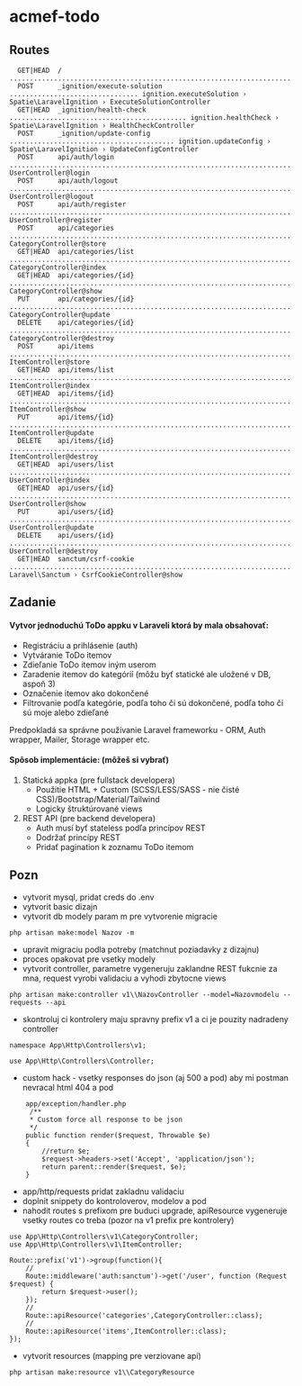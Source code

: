 # acmef-todo

## Routes
```
  GET|HEAD  / ....................................................................................................................................... 
  POST      _ignition/execute-solution ................................ ignition.executeSolution › Spatie\LaravelIgnition › ExecuteSolutionController
  GET|HEAD  _ignition/health-check ............................................ ignition.healthCheck › Spatie\LaravelIgnition › HealthCheckController
  POST      _ignition/update-config ......................................... ignition.updateConfig › Spatie\LaravelIgnition › UpdateConfigController
  POST      api/auth/login ..................................................................................................... UserController@login
  POST      api/auth/logout ................................................................................................... UserController@logout
  POST      api/auth/register ............................................................................................... UserController@register
  POST      api/categories ................................................................................................. CategoryController@store
  GET|HEAD  api/categories/list ............................................................................................ CategoryController@index
  GET|HEAD  api/categories/{id} ............................................................................................. CategoryController@show
  PUT       api/categories/{id} ........................................................................................... CategoryController@update
  DELETE    api/categories/{id} .......................................................................................... CategoryController@destroy
  POST      api/items .......................................................................................................... ItemController@store
  GET|HEAD  api/items/list ..................................................................................................... ItemController@index
  GET|HEAD  api/items/{id} ...................................................................................................... ItemController@show
  PUT       api/items/{id} .................................................................................................... ItemController@update
  DELETE    api/items/{id} ................................................................................................... ItemController@destroy
  GET|HEAD  api/users/list ..................................................................................................... UserController@index
  GET|HEAD  api/users/{id} ...................................................................................................... UserController@show
  PUT       api/users/{id} .................................................................................................... UserController@update
  DELETE    api/users/{id} ................................................................................................... UserController@destroy
  GET|HEAD  sanctum/csrf-cookie ......................................................................... Laravel\Sanctum › CsrfCookieController@show
```


## Zadanie
#### Vytvor jednoduchú ToDo appku v Laraveli ktorá by mala obsahovať:
- Registráciu a prihlásenie (auth)
- Vytváranie ToDo itemov
- Zdieľanie ToDo itemov iným userom
- Zaradenie itemov do kategórií (môžu byť statické ale uložené v DB, aspoň 3)
- Označenie itemov ako dokončené
- Filtrovanie podľa kategórie, podľa toho či sú dokončené, podľa toho či sú moje alebo zdieľané

Predpokladá sa správne používanie Laravel frameworku - ORM, Auth wrapper, Mailer, Storage wrapper etc.

#### Spôsob implementácie: (môžeš si vybrať)
1. Statická appka (pre fullstack developera)
    - Použitie HTML + Custom (SCSS/LESS/SASS - nie čisté CSS)/Bootstrap/Material/Tailwind
	- Logicky štruktúrované views
2. REST API (pre backend developera)
	- Auth musí byť stateless podľa princípov REST
	- Dodržať princípy REST
	- Pridať pagination k zoznamu ToDo itemom

## Pozn
- vytvorit mysql, pridat creds do .env
- vytvorit basic dizajn
- vytvorit db modely param m pre vytvorenie migracie
```
php artisan make:model Nazov -m
```
- upravit migraciu podla potreby (matchnut poziadavky z dizajnu)
- proces opakovat pre vsetky modely
- vytvorit controller, parametre vygeneruju zaklandne REST fukcnie za mna, request vyrobi validaciu a vyhodi zbytocne views
```
php artisan make:controller v1\\NazovController --model=Nazovmodelu --requests --api
```
- skontroluj ci kontrolery maju spravny prefix v1 a ci je pouzity nadradeny controller
```
namespace App\Http\Controllers\v1;

use App\Http\Controllers\Controller;
```
- custom hack - vsetky responses do json (aj 500 a pod) aby mi postman nevracal html 404 a pod
```
	app/exception/handler.php
	 /**
     * Custom force all response to be json
     */
    public function render($request, Throwable $e)
    {
        //return $e;
        $request->headers->set('Accept', 'application/json');
        return parent::render($request, $e);
    }
```
- app/http/requests pridat zakladnu validaciu
- doplnit snippety do kontroloverov, modelov a pod
- nahodit routes s prefixom pre buduci upgrade, apiResource vygeneruje vsetky routes co treba (pozor na v1 prefix pre kontrolery)
```
use App\Http\Controllers\v1\CategoryController;
use App\Http\Controllers\v1\ItemController;

Route::prefix('v1')->group(function(){
    //
    Route::middleware('auth:sanctum')->get('/user', function (Request $request) {
        return $request->user();
    });
    //
    Route::apiResource('categories',CategoryController::class);
    //
    Route::apiResource('items',ItemController::class);
});
```
- vytvorit resources (mapping pre verziovane api)
```
php artisan make:resource v1\\CategoryResource
```
